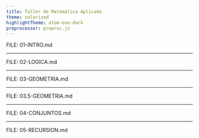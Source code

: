 ```yaml
---
title: Taller de Matemática Aplicada
theme: solarized
highlightTheme: atom-one-dark
preprocessor: preproc.js
---
```


FILE: 01-INTRO.md

---

FILE: 02-LOGICA.md

---

FILE: 03-GEOMETRIA.md

---

FILE: 03.5-GEOMETRIA.md

---

FILE: 04-CONJUNTOS.md

---

FILE: 05-RECURSION.md